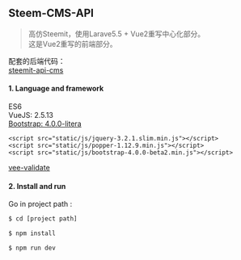 ## Steem-CMS-API

> 高仿Steemit，使用Larave5.5 + Vue2重写中心化部分。    
这是Vue2重写的前端部分。


配套的后端代码：  
[steemit-api-cms](https://github.com/liyingxuan/steemit-api-cms)  


#### 1. Language and framework  
ES6  
VueJS: 2.5.13  
[Bootstrap: 4.0.0-litera](https://bootswatch.com/litera)  
```
<script src="static/js/jquery-3.2.1.slim.min.js"></script>
<script src="static/js/popper-1.12.9.min.js"></script>
<script src="static/js/bootstrap-4.0.0-beta2.min.js"></script>
```
[vee-validate](http://vee-validate.logaretm.com)  


#### 2. Install and run  
Go in project path :
```bash
$ cd [project path]

$ npm install

$ npm run dev
```

